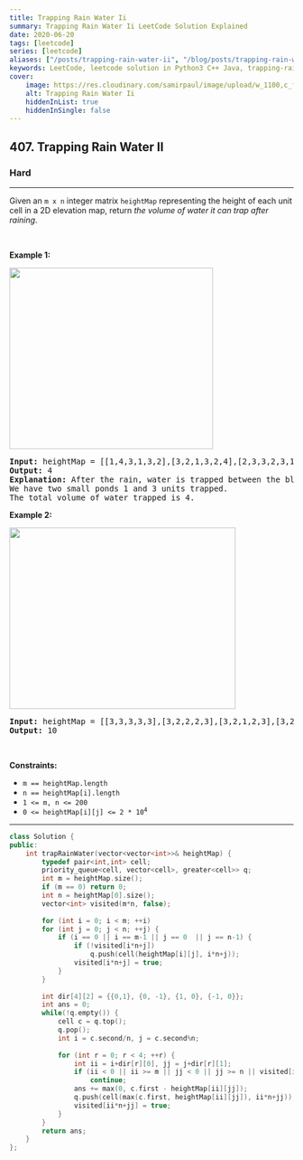 ```yaml
---
title: Trapping Rain Water Ii
summary: Trapping Rain Water Ii LeetCode Solution Explained
date: 2020-06-20
tags: [leetcode]
series: [leetcode]
aliases: ["/posts/trapping-rain-water-ii", "/blog/posts/trapping-rain-water-ii", "/trapping-rain-water-ii"]
keywords: LeetCode, leetcode solution in Python3 C++ Java, trapping-rain-water-ii solution
cover:
    image: https://res.cloudinary.com/samirpaul/image/upload/w_1100,c_fit,co_rgb:FFFFFF,l_text:Arial_70_bold:Trapping Rain Water Ii/problem-solving.webp
    alt: Trapping Rain Water Ii
    hiddenInList: true
    hiddenInSingle: false
---
```



<h2>407. Trapping Rain Water II</h2><h3>Hard</h3><hr><div><p>Given an <code>m x n</code> integer matrix <code>heightMap</code> representing the height of each unit cell in a 2D elevation map, return <em>the volume of water it can trap after raining</em>.</p>

<p>&nbsp;</p>
<p><strong>Example 1:</strong></p>
<img alt="" src="https://assets.leetcode.com/uploads/2021/04/08/trap1-3d.jpg" style="width: 361px; height: 321px;">
<pre><strong>Input:</strong> heightMap = [[1,4,3,1,3,2],[3,2,1,3,2,4],[2,3,3,2,3,1]]
<strong>Output:</strong> 4
<strong>Explanation:</strong> After the rain, water is trapped between the blocks.
We have two small ponds 1 and 3 units trapped.
The total volume of water trapped is 4.
</pre>

<p><strong>Example 2:</strong></p>
<img alt="" src="https://assets.leetcode.com/uploads/2021/04/08/trap2-3d.jpg" style="width: 401px; height: 321px;">
<pre><strong>Input:</strong> heightMap = [[3,3,3,3,3],[3,2,2,2,3],[3,2,1,2,3],[3,2,2,2,3],[3,3,3,3,3]]
<strong>Output:</strong> 10
</pre>

<p>&nbsp;</p>
<p><strong>Constraints:</strong></p>

<ul>
	<li><code>m == heightMap.length</code></li>
	<li><code>n == heightMap[i].length</code></li>
	<li><code>1 &lt;= m, n &lt;= 200</code></li>
	<li><code>0 &lt;= heightMap[i][j] &lt;= 2 * 10<sup>4</sup></code></li>
</ul>
</div>

---




```cpp
class Solution {
public:
    int trapRainWater(vector<vector<int>>& heightMap) {
        typedef pair<int,int> cell;
        priority_queue<cell, vector<cell>, greater<cell>> q;
        int m = heightMap.size();
        if (m == 0) return 0;
        int n = heightMap[0].size();
        vector<int> visited(m*n, false);
        
        for (int i = 0; i < m; ++i)
        for (int j = 0; j < n; ++j) {
            if (i == 0 || i == m-1 || j == 0  || j == n-1) {
                if (!visited[i*n+j])
                    q.push(cell(heightMap[i][j], i*n+j));
                visited[i*n+j] = true;
            }
        }
        
        int dir[4][2] = {{0,1}, {0, -1}, {1, 0}, {-1, 0}};
        int ans = 0;
        while(!q.empty()) {
            cell c = q.top();
            q.pop();
            int i = c.second/n, j = c.second%n;
            
            for (int r = 0; r < 4; ++r) {
                int ii = i+dir[r][0], jj = j+dir[r][1];
                if (ii < 0 || ii >= m || jj < 0 || jj >= n || visited[ii*n+jj])
                    continue;
                ans += max(0, c.first - heightMap[ii][jj]);
                q.push(cell(max(c.first, heightMap[ii][jj]), ii*n+jj));
                visited[ii*n+jj] = true;
            }
        }
        return ans;
    }
};
```
